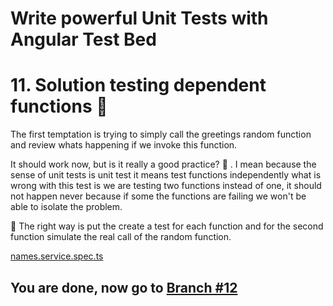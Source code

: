 # Write powerful Unit Tests with Angular Test Bed

# 11.  Solution testing dependent functions 🤩

The first temptation is trying to simply call the greetings random function and review whats happening if we invoke this function. 

It should work now, but is it really a good practice? 🤔 . I mean because the sense of unit tests is unit test it means test functions independently what is wrong with this test is we are testing two functions instead of one, it should not happen never because if some the functions are failing we won't be able to isolate the problem. 

🤨 The right way is put the create a test for each function and for the second function simulate the real call of the random function.

[names.service.spec.ts](https://github.com/seagomezar/ng-col-angular-ut/blob/step11/src/app/names.service.spec.ts)

## You are done, now go to [Branch #12](https://github.com/seagomezar/ng-col-angular-ut/tree/step12)